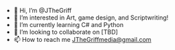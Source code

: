 - 👋 Hi, I’m @JTheGriff
- 👀 I’m interested in Art, game design, and Scriptwriting!
- 🌱 I’m currently learning C# and Python
- 💞️ I’m looking to collaborate on [TBD]
- 📫 How to reach me JTheGriffmedia@gmail.com

<!---
JTheGriff/JTheGriff is a ✨ special ✨ repository because its `README.md` (this file) appears on your GitHub profile.
You can click the Preview link to take a look at your changes.
--->
